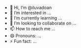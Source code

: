 - 👋 Hi, I’m @iluvadoan
- 👀 I’m interested in ...
- 🌱 I’m currently learning ...
- 💞️ I’m looking to collaborate on ...
- 📫 How to reach me ...
- 😄 Pronouns: ...
- ⚡ Fun fact: ...

<!---
iluvadoan/iluvadoan is a ✨ special ✨ repository because its `README.md` (this file) appears on your GitHub profile.
You can click the Preview link to take a look at your changes.
--->
